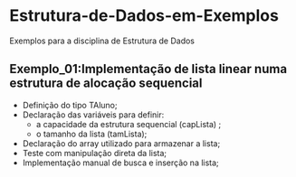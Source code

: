 # Estrutura-de-Dados-em-Exemplos
Exemplos para a disciplina de Estrutura de Dados

## Exemplo_01:Implementação de lista linear numa estrutura de alocação sequencial ## 

* Definição do tipo TAluno; 
* Declaração das variáveis para definir:
    * a capacidade da estrutura sequencial (capLista) ;
    * o tamanho da lista (tamLista); 
* Declaração do array utilizado para armazenar a lista; 
* Teste com manipulação direta da lista;
* Implementação manual de busca e inserção na lista;